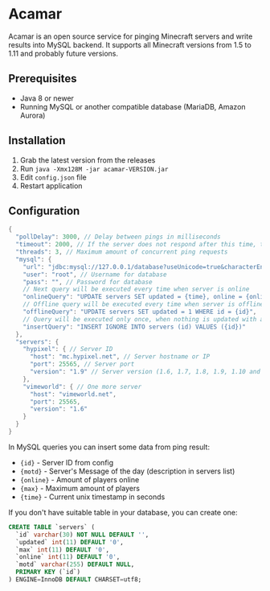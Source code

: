 # Acamar
Acamar is an open source service for pinging Minecraft servers and write results into MySQL backend.
It supports all Minecraft versions from 1.5 to 1.11 and probably future versions.

## Prerequisites
- Java 8 or newer
- Running MySQL or another compatible database (MariaDB, Amazon Aurora)

## Installation
1. Grab the latest version from the releases
2. Run `java -Xmx128M -jar acamar-VERSION.jar`
3. Edit `config.json` file
4. Restart application

## Configuration
```D
{
  "pollDelay": 3000, // Delay between pings in milliseconds
  "timeout": 2000, // If the server does not respond after this time, then it will be considered offline
  "threads": 3, // Maximum amount of concurrent ping requests
  "mysql": {
    "url": "jdbc:mysql://127.0.0.1/database?useUnicode=true&characterEncoding=utf-8", // JDBC URL
    "user": "root", // Username for database
    "pass": "", // Password for database
    // Next query will be executed every time when server is online
    "onlineQuery": "UPDATE servers SET updated = {time}, online = {online}, max = {max} WHERE id = {id}",
    // Offline query will be executed every time when server is offline
    "offlineQuery": "UPDATE servers SET updated = 1 WHERE id = {id}",
    // Query will be executed only once, when nothing is updated with any of previous queries
    "insertQuery": "INSERT IGNORE INTO servers (id) VALUES ({id})"
  },
  "servers": {
    "hypixel": { // Server ID
      "host": "mc.hypixel.net", // Server hostname or IP
      "port": 25565, // Server port
      "version": "1.9" // Server version (1.6, 1.7, 1.8, 1.9, 1.10 and so on)
    },
    "vimeworld": { // One more server
      "host": "vimeworld.net",
      "port": 25565,
      "version": "1.6"
    }
  }
}
```
In MySQL queries you can insert some data from ping result:
- `{id}` - Server ID from config
- `{motd}` - Server's Message of the day (description in servers list)
- `{online}` - Amount of players online
- `{max}` - Maximum amount of players
- `{time}` - Current unix timestamp in seconds

If you don't have suitable table in your database, you can create one:
```SQL
CREATE TABLE `servers` (
  `id` varchar(30) NOT NULL DEFAULT '',
  `updated` int(11) DEFAULT '0',
  `max` int(11) DEFAULT '0',
  `online` int(11) DEFAULT '0',
  `motd` varchar(255) DEFAULT NULL,
  PRIMARY KEY (`id`)
) ENGINE=InnoDB DEFAULT CHARSET=utf8;
```
